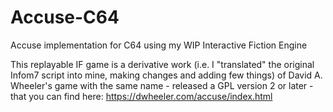 # Accuse-C64
Accuse implementation for C64 using my WIP Interactive Fiction Engine

This replayable IF game is a derivative work (i.e. I "translated" the original Infom7 script into mine, making changes and adding few things) of David A. Wheeler's game with the same name - released a GPL version 2 or later - that you can find here: https://dwheeler.com/accuse/index.html
